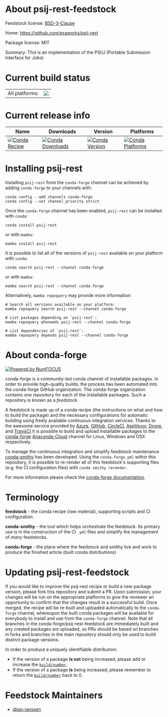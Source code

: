 About psij-rest-feedstock
=========================

Feedstock license: [BSD-3-Clause](https://github.com/conda-forge/psij-rest-feedstock/blob/main/LICENSE.txt)

Home: https://github.com/exaworks/psij-rest

Package license: MIT

Summary: This is an implementation of the PSI/J (Portable Submission Interface for Jobs)

Current build status
====================


<table><tr><td>All platforms:</td>
    <td>
      <a href="https://dev.azure.com/conda-forge/feedstock-builds/_build/latest?definitionId=19531&branchName=main">
        <img src="https://dev.azure.com/conda-forge/feedstock-builds/_apis/build/status/psij-rest-feedstock?branchName=main">
      </a>
    </td>
  </tr>
</table>

Current release info
====================

| Name | Downloads | Version | Platforms |
| --- | --- | --- | --- |
| [![Conda Recipe](https://img.shields.io/badge/recipe-psij--rest-green.svg)](https://anaconda.org/conda-forge/psij-rest) | [![Conda Downloads](https://img.shields.io/conda/dn/conda-forge/psij-rest.svg)](https://anaconda.org/conda-forge/psij-rest) | [![Conda Version](https://img.shields.io/conda/vn/conda-forge/psij-rest.svg)](https://anaconda.org/conda-forge/psij-rest) | [![Conda Platforms](https://img.shields.io/conda/pn/conda-forge/psij-rest.svg)](https://anaconda.org/conda-forge/psij-rest) |

Installing psij-rest
====================

Installing `psij-rest` from the `conda-forge` channel can be achieved by adding `conda-forge` to your channels with:

```
conda config --add channels conda-forge
conda config --set channel_priority strict
```

Once the `conda-forge` channel has been enabled, `psij-rest` can be installed with `conda`:

```
conda install psij-rest
```

or with `mamba`:

```
mamba install psij-rest
```

It is possible to list all of the versions of `psij-rest` available on your platform with `conda`:

```
conda search psij-rest --channel conda-forge
```

or with `mamba`:

```
mamba search psij-rest --channel conda-forge
```

Alternatively, `mamba repoquery` may provide more information:

```
# Search all versions available on your platform:
mamba repoquery search psij-rest --channel conda-forge

# List packages depending on `psij-rest`:
mamba repoquery whoneeds psij-rest --channel conda-forge

# List dependencies of `psij-rest`:
mamba repoquery depends psij-rest --channel conda-forge
```


About conda-forge
=================

[![Powered by
NumFOCUS](https://img.shields.io/badge/powered%20by-NumFOCUS-orange.svg?style=flat&colorA=E1523D&colorB=007D8A)](https://numfocus.org)

conda-forge is a community-led conda channel of installable packages.
In order to provide high-quality builds, the process has been automated into the
conda-forge GitHub organization. The conda-forge organization contains one repository
for each of the installable packages. Such a repository is known as a *feedstock*.

A feedstock is made up of a conda recipe (the instructions on what and how to build
the package) and the necessary configurations for automatic building using freely
available continuous integration services. Thanks to the awesome service provided by
[Azure](https://azure.microsoft.com/en-us/services/devops/), [GitHub](https://github.com/),
[CircleCI](https://circleci.com/), [AppVeyor](https://www.appveyor.com/),
[Drone](https://cloud.drone.io/welcome), and [TravisCI](https://travis-ci.com/)
it is possible to build and upload installable packages to the
[conda-forge](https://anaconda.org/conda-forge) [Anaconda-Cloud](https://anaconda.org/)
channel for Linux, Windows and OSX respectively.

To manage the continuous integration and simplify feedstock maintenance
[conda-smithy](https://github.com/conda-forge/conda-smithy) has been developed.
Using the ``conda-forge.yml`` within this repository, it is possible to re-render all of
this feedstock's supporting files (e.g. the CI configuration files) with ``conda smithy rerender``.

For more information please check the [conda-forge documentation](https://conda-forge.org/docs/).

Terminology
===========

**feedstock** - the conda recipe (raw material), supporting scripts and CI configuration.

**conda-smithy** - the tool which helps orchestrate the feedstock.
                   Its primary use is in the construction of the CI ``.yml`` files
                   and simplify the management of *many* feedstocks.

**conda-forge** - the place where the feedstock and smithy live and work to
                  produce the finished article (built conda distributions)


Updating psij-rest-feedstock
============================

If you would like to improve the psij-rest recipe or build a new
package version, please fork this repository and submit a PR. Upon submission,
your changes will be run on the appropriate platforms to give the reviewer an
opportunity to confirm that the changes result in a successful build. Once
merged, the recipe will be re-built and uploaded automatically to the
`conda-forge` channel, whereupon the built conda packages will be available for
everybody to install and use from the `conda-forge` channel.
Note that all branches in the conda-forge/psij-rest-feedstock are
immediately built and any created packages are uploaded, so PRs should be based
on branches in forks and branches in the main repository should only be used to
build distinct package versions.

In order to produce a uniquely identifiable distribution:
 * If the version of a package **is not** being increased, please add or increase
   the [``build/number``](https://docs.conda.io/projects/conda-build/en/latest/resources/define-metadata.html#build-number-and-string).
 * If the version of a package **is** being increased, please remember to return
   the [``build/number``](https://docs.conda.io/projects/conda-build/en/latest/resources/define-metadata.html#build-number-and-string)
   back to 0.

Feedstock Maintainers
=====================

* [@jan-janssen](https://github.com/jan-janssen/)

